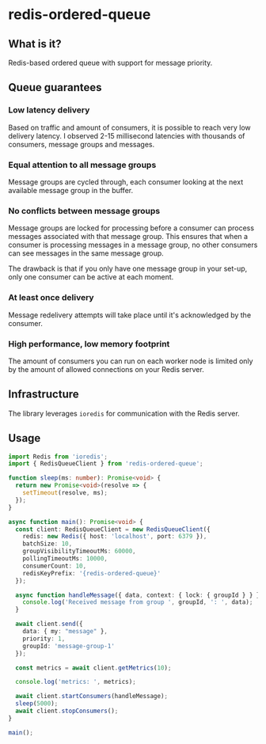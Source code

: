 # redis-ordered-queue

## What is it?

Redis-based ordered queue with support for message priority.

## Queue guarantees

### Low latency delivery

Based on traffic and amount of consumers, it is possible to reach very low delivery latency. I observed 2-15 millisecond latencies with thousands of consumers, message groups and messages.

### Equal attention to all message groups

Message groups are cycled through, each consumer looking at the next available message group in the buffer.

### No conflicts between message groups

Message groups are locked for processing before a consumer can process messages associated with that message group. This ensures that when a consumer is processing messages in a message group, no other consumers can see messages in the same message group.

The drawback is that if you only have one message group in your set-up, only one consumer can be active at each moment.

### At least once delivery

Message redelivery attempts will take place until it's acknowledged by the consumer.

### High performance, low memory footprint

The amount of consumers you can run on each worker node is limited only by the amount of allowed connections on your Redis server.

## Infrastructure

The library leverages `ioredis` for communication with the Redis server.

## Usage

```typescript
import Redis from 'ioredis';
import { RedisQueueClient } from 'redis-ordered-queue';

function sleep(ms: number): Promise<void> {
  return new Promise<void>(resolve => {
    setTimeout(resolve, ms);
  });
}

async function main(): Promise<void> {
  const client: RedisQueueClient = new RedisQueueClient({
    redis: new Redis({ host: 'localhost', port: 6379 }),
    batchSize: 10,
    groupVisibilityTimeoutMs: 60000,
    pollingTimeoutMs: 10000,
    consumerCount: 10,
    redisKeyPrefix: '{redis-ordered-queue}'
  });

  async function handleMessage({ data, context: { lock: { groupId } } }: { data: any, context: { lock: { groupId: string } } }): Promise<void> {
    console.log('Received message from group ', groupId, ': ', data);
  }

  await client.send({
    data: { my: "message" },
    priority: 1,
    groupId: 'message-group-1'
  });

  const metrics = await client.getMetrics(10);

  console.log('metrics: ', metrics);

  await client.startConsumers(handleMessage);
  sleep(5000);
  await client.stopConsumers();
}

main();
```
